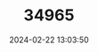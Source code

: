 ---
title: "34965"
category: "Magnolia sinica"
draft: false
date: 2024-02-22 13:03:50
languages:
  Chinese: ["Huagaimu"]
---